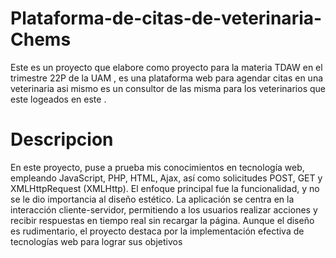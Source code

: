 # Plataforma-de-citas-de-veterinaria-Chems
Este es un proyecto que elabore como proyecto para la materia TDAW en el trimestre 22P de la UAM , es una plataforma web para agendar citas en una veterinaria asi mismo es un consultor de las misma para los veterinarios que este logeados en este .
# Descripcion 
En este proyecto, puse a prueba mis conocimientos en tecnología web, empleando JavaScript, PHP, HTML, Ajax, así como solicitudes POST, GET y XMLHttpRequest (XMLHttp). El enfoque principal fue la funcionalidad, y no se le dio importancia al diseño estético. La aplicación se centra en la interacción cliente-servidor, permitiendo a los usuarios realizar acciones y recibir respuestas en tiempo real sin recargar la página. Aunque el diseño es rudimentario, el proyecto destaca por la implementación efectiva de tecnologías web para lograr sus objetivos
